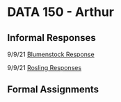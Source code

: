 # DATA 150 - Arthur

## Informal Responses

9/9/21 [Blumenstock Response](blumenstock.md)

9/9/21 [Rosling Responses](rosling.md)

## Formal Assignments
